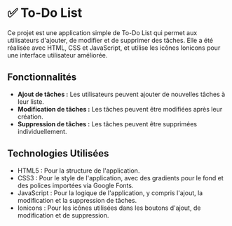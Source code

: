 # ✅ To-Do List

Ce projet est une application simple de To-Do List qui permet aux utilisateurs d'ajouter, de modifier et de supprimer des tâches. Elle a été réalisée avec HTML, CSS et JavaScript, et utilise les icônes Ionicons pour une interface utilisateur améliorée.

## Fonctionnalités

- **Ajout de tâches :** Les utilisateurs peuvent ajouter de nouvelles tâches à leur liste.
- **Modification de tâches :** Les tâches peuvent être modifiées après leur création.
- **Suppression de tâches :** Les tâches peuvent être supprimées individuellement.

## Technologies Utilisées

- HTML5 : Pour la structure de l'application.
- CSS3 : Pour le style de l'application, avec des gradients pour le fond et des polices importées via Google Fonts.
- JavaScript : Pour la logique de l'application, y compris l'ajout, la modification et la suppression de tâches.
- Ionicons : Pour les icônes utilisées dans les boutons d'ajout, de modification et de suppression.

